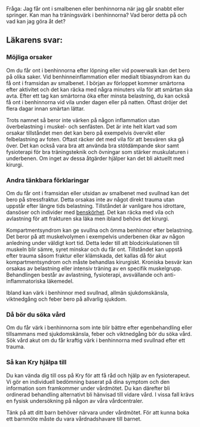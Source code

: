Fråga: Jag får ont i smalbenen eller benhinnorna när jag går snabbt eller springer. Kan man ha träningsvärk i benhinnorna? Vad beror detta på och vad kan jag göra åt det?

Läkarens svar:
--------------

### Möjliga orsaker

Om du får ont i benhinnorna efter löpning eller vid powerwalk kan det bero på olika saker. Vid benhinneinflammation eller medialt tibiasyndrom kan du få ont i framsidan av smalbenet. I början av förloppet kommer smärtorna efter aktivitet och det kan räcka med några minuters vila för att smärtan ska avta. Efter ett tag kan smärtorna öka efter minsta belastning, du kan också få ont i benhinnorna vid vila under dagen eller på natten. Oftast dröjer det flera dagar innan smärtan lättar.

Trots namnet så beror inte värken på någon inflammation utan överbelastning i muskel- och senfästen. Det är inte helt klart vad som orsakar tillståndet men det kan bero på exempelvis övervikt eller felbelastning av foten. Oftast räcker det med vila för att besvären ska gå över. Det kan också vara bra att använda bra stötdämpande skor samt fysioterapi för bra träningsteknik och övningar som stärker muskulaturen i underbenen. Om inget av dessa åtgärder hjälper kan det bli aktuellt med kirurgi.

### Andra tänkbara förklaringar

Om du får ont i framsidan eller utsidan av smalbenet med svullnad kan det bero på stressfraktur. Detta orsakas inte av något direkt trauma utan uppstår efter längre tids belastning. Tillståndet är vanligare hos idrottare, dansöser och individer med [benskörhet](https://www.kry.se/fakta/osteoporos/ "benskorhet"). Det kan räcka med vila och avlastning för att frakturen ska läka men ibland behövs det kirurgi.

Kompartmentsyndrom kan ge svullna och ömma benhinnor efter belastning. Det beror på att muskelvolymen i exempelvis underbenen ökar av någon anledning under väldigt kort tid. Detta leder till att blodcirkulationen till muskeln blir sämre, syret minskar och du får ont. Tillståndet kan uppstå efter trauma såsom fraktur eller klämskada, det kallas då för akut kompartmentsyndrom och måste behandlas kirurgiskt. Kroniska besvär kan orsakas av belastning eller intensiv träning av en specifik muskelgrupp. Behandlingen består av avlastning, fysioterapi, avsvällande och anti-inflammatoriska läkemedel.

Ibland kan värk i benhinnor med svullnad, allmän sjukdomskänsla, viktnedgång och feber bero på allvarlig sjukdom.

### Då bör du söka vård

Om du får värk i benhinnorna som inte blir bättre efter egenbehandling eller tillsammans med sjukdomskänsla, feber och viktnedgång bör du söka vård. Sök vård akut om du får kraftig värk i benhinnorna med svullnad efter ett trauma.

### Så kan Kry hjälpa till

Du kan vända dig till oss på Kry för att få råd och hjälp av en fysioterapeut. Vi gör en individuell bedömning baserat på dina symptom och den information som framkommer under vårdmötet. Du kan därefter bli ordinerad behandling alternativt bli hänvisad till vidare vård. I vissa fall krävs en fysisk undersökning på någon av våra vårdcentraler.

Tänk på att ditt barn behöver närvara under vårdmötet. För att kunna boka ett barnmöte måste du vara vårdnadshavare till barnet.